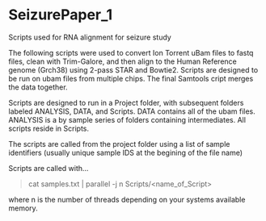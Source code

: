 # SeizurePaper_1
Scripts used for RNA alignment for seizure study

The following scripts were used to convert Ion Torrent uBam files to fastq files, clean with Trim-Galore, and then align to the Human Reference genome (Grch38) using 2-pass STAR and Bowtie2.  Scripts are designed to be run on ubam files from multiple chips. The final Samtools cript merges the data together.  

Scripts are designed to run in a Project folder, with subsequent folders labeled ANALYSIS, DATA, and Scripts.  DATA contains all of the ubam files. ANALYSIS is a by sample series of folders containing intermediates.  All scripts reside in Scripts.  

The scripts are called from the project folder using a list of sample identifiers (usually unique sample IDS at the begining of the file name)

Scripts are called with...
>cat samples.txt | parallel -j n Scripts/<name_of_Script>

where n is the number of threads depending on your systems available memory. 
 
